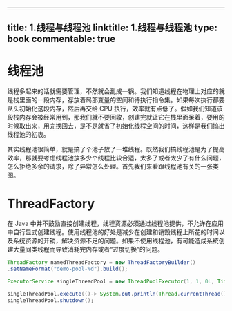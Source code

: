 
---
title: 1.线程与线程池
linktitle: 1.线程与线程池
type: book
commentable: true
---

# 线程池

线程多起来的话就需要管理，不然就会乱成一锅。我们知道线程在物理上对应的就是栈里面的一段内存，存放着局部变量的空间和待执行指令集。如果每次执行都要从头初始化这段内存，然后再交给 CPU 执行，效率就有点低了。假如我们知道该段栈内存会被经常用到，那我们就不要回收，创建完就让它在栈里面呆着，要用的时候取出来，用完换回去，是不是就省了初始化线程空间的时间，这样是我们搞出线程池的初衷。

其实线程池很简单，就是搞了个池子放了一堆线程。既然我们搞线程池是为了提高效率，那就要考虑线程池放多少个线程比较合适，太多了或者太少了有什么问题，怎么拒绝多余的请求，除了异常怎么处理。首先我们来看跟线程池有关的一张类图。

# ThreadFactory

在 Java 中并不鼓励直接创建线程，线程资源必须通过线程池提供，不允许在应用中自行显式创建线程。使用线程池的好处是减少在创建和销毁线程上所花的时间以及系统资源的开销，解决资源不足的问题。如果不使用线程池，有可能造成系统创建大量同类线程而导致消耗完内存或者“过度切换”的问题。

```java
ThreadFactory namedThreadFactory = new ThreadFactoryBuilder()
.setNameFormat("demo-pool-%d").build();

ExecutorService singleThreadPool = new ThreadPoolExecutor(1, 1, 0L, TimeUnit.MILLISECONDS, new LinkedBlockingQueue<Runnable>(1024), namedThreadFactory, new ThreadPoolExecutor.AbortPolicy());

singleThreadPool.execute(()-> System.out.println(Thread.currentThread().getName()));
singleThreadPool.shutdown();
```

    